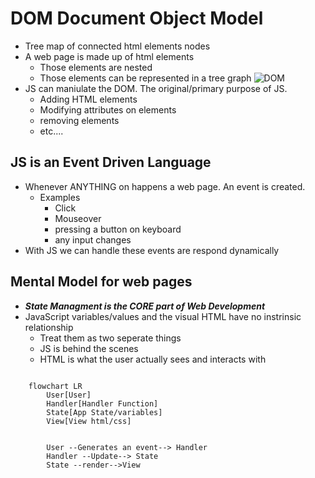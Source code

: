 # DOM Document Object Model
- Tree map of connected html elements nodes
- A web page is made up of html elements
  - Those elements are nested
  - Those elements can be represented in a tree graph
![DOM](https://www.w3schools.com/js/pic_htmltree.gif)
- JS can maniulate the DOM. The original/primary purpose of JS.
  - Adding HTML elements
  - Modifying attributes on elements
  - removing elements
  - etc....

## JS is an Event Driven Language
- Whenever ANYTHING on happens a web page. An event is created.
  - Examples
    - Click
    - Mouseover
    - pressing a button on keyboard
    - any input changes 
- With JS we can handle these events are respond dynamically


## Mental Model for web pages

- ***State Managment is the CORE part of Web Development***
- JavaScript variables/values and the visual HTML have no instrinsic relationship
  - Treat them as two seperate things
  - JS is behind the scenes
  - HTML is what the user actually sees and interacts with

```mermaid

    flowchart LR
        User[User]
        Handler[Handler Function]
        State[App State/variables]
        View[View html/css]


        User --Generates an event--> Handler
        Handler --Update--> State
        State --render-->View


```